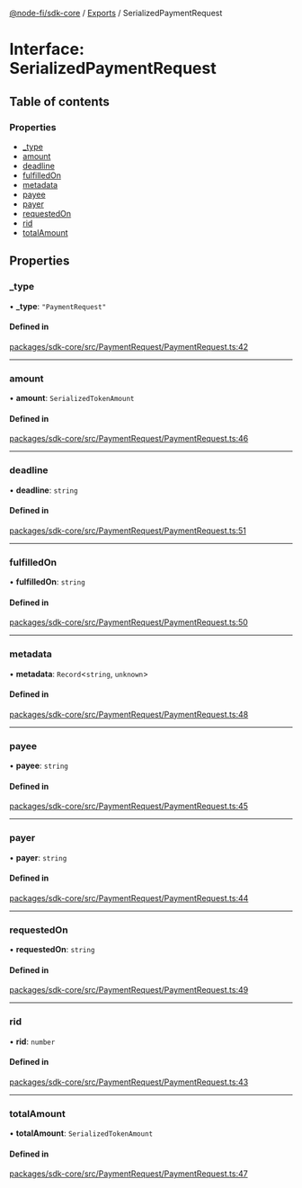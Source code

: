 [@node-fi/sdk-core](../README.md) / [Exports](../modules.md) / SerializedPaymentRequest

# Interface: SerializedPaymentRequest

## Table of contents

### Properties

- [\_type](SerializedPaymentRequest.md#_type)
- [amount](SerializedPaymentRequest.md#amount)
- [deadline](SerializedPaymentRequest.md#deadline)
- [fulfilledOn](SerializedPaymentRequest.md#fulfilledon)
- [metadata](SerializedPaymentRequest.md#metadata)
- [payee](SerializedPaymentRequest.md#payee)
- [payer](SerializedPaymentRequest.md#payer)
- [requestedOn](SerializedPaymentRequest.md#requestedon)
- [rid](SerializedPaymentRequest.md#rid)
- [totalAmount](SerializedPaymentRequest.md#totalamount)

## Properties

### \_type

• **\_type**: ``"PaymentRequest"``

#### Defined in

[packages/sdk-core/src/PaymentRequest/PaymentRequest.ts:42](https://github.com/Node-Fi/sdk/blob/eb73fa4/packages/sdk-core/src/PaymentRequest/PaymentRequest.ts#L42)

___

### amount

• **amount**: `SerializedTokenAmount`

#### Defined in

[packages/sdk-core/src/PaymentRequest/PaymentRequest.ts:46](https://github.com/Node-Fi/sdk/blob/eb73fa4/packages/sdk-core/src/PaymentRequest/PaymentRequest.ts#L46)

___

### deadline

• **deadline**: `string`

#### Defined in

[packages/sdk-core/src/PaymentRequest/PaymentRequest.ts:51](https://github.com/Node-Fi/sdk/blob/eb73fa4/packages/sdk-core/src/PaymentRequest/PaymentRequest.ts#L51)

___

### fulfilledOn

• **fulfilledOn**: `string`

#### Defined in

[packages/sdk-core/src/PaymentRequest/PaymentRequest.ts:50](https://github.com/Node-Fi/sdk/blob/eb73fa4/packages/sdk-core/src/PaymentRequest/PaymentRequest.ts#L50)

___

### metadata

• **metadata**: `Record`<`string`, `unknown`\>

#### Defined in

[packages/sdk-core/src/PaymentRequest/PaymentRequest.ts:48](https://github.com/Node-Fi/sdk/blob/eb73fa4/packages/sdk-core/src/PaymentRequest/PaymentRequest.ts#L48)

___

### payee

• **payee**: `string`

#### Defined in

[packages/sdk-core/src/PaymentRequest/PaymentRequest.ts:45](https://github.com/Node-Fi/sdk/blob/eb73fa4/packages/sdk-core/src/PaymentRequest/PaymentRequest.ts#L45)

___

### payer

• **payer**: `string`

#### Defined in

[packages/sdk-core/src/PaymentRequest/PaymentRequest.ts:44](https://github.com/Node-Fi/sdk/blob/eb73fa4/packages/sdk-core/src/PaymentRequest/PaymentRequest.ts#L44)

___

### requestedOn

• **requestedOn**: `string`

#### Defined in

[packages/sdk-core/src/PaymentRequest/PaymentRequest.ts:49](https://github.com/Node-Fi/sdk/blob/eb73fa4/packages/sdk-core/src/PaymentRequest/PaymentRequest.ts#L49)

___

### rid

• **rid**: `number`

#### Defined in

[packages/sdk-core/src/PaymentRequest/PaymentRequest.ts:43](https://github.com/Node-Fi/sdk/blob/eb73fa4/packages/sdk-core/src/PaymentRequest/PaymentRequest.ts#L43)

___

### totalAmount

• **totalAmount**: `SerializedTokenAmount`

#### Defined in

[packages/sdk-core/src/PaymentRequest/PaymentRequest.ts:47](https://github.com/Node-Fi/sdk/blob/eb73fa4/packages/sdk-core/src/PaymentRequest/PaymentRequest.ts#L47)

